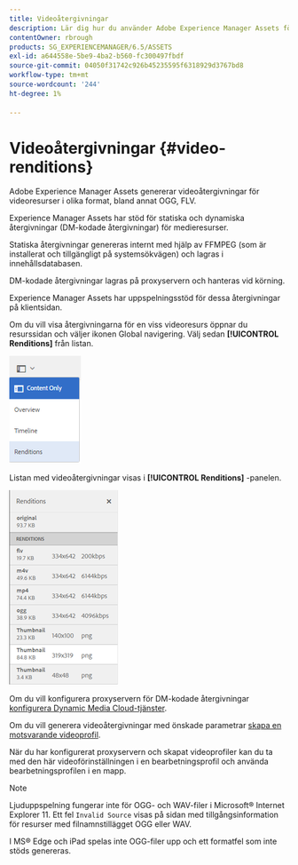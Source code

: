 ```yaml
---
title: Videoåtergivningar
description: Lär dig hur du använder Adobe Experience Manager Assets för att generera videoåtergivningar för videoresurser i olika format, som OGG, FLV och så vidare.
contentOwner: rbrough
products: SG_EXPERIENCEMANAGER/6.5/ASSETS
exl-id: a644558e-5be9-4ba2-b560-fc300497fbdf
source-git-commit: 04050f31742c926b45235595f6318929d3767bd8
workflow-type: tm+mt
source-wordcount: '244'
ht-degree: 1%

---
```


# Videoåtergivningar {#video-renditions}

Adobe Experience Manager Assets genererar videoåtergivningar för videoresurser i olika format, bland annat OGG, FLV.

Experience Manager Assets har stöd för statiska och dynamiska återgivningar (DM-kodade återgivningar) för medieresurser.

Statiska återgivningar genereras internt med hjälp av FFMPEG (som är installerat och tillgängligt på systemsökvägen) och lagras i innehållsdatabasen.

DM-kodade återgivningar lagras på proxyservern och hanteras vid körning.

Experience Manager Assets har uppspelningsstöd för dessa återgivningar på klientsidan.

Om du vill visa återgivningarna för en viss videoresurs öppnar du resurssidan och väljer ikonen Global navigering. Välj sedan **[!UICONTROL Renditions]** från listan.

![chlimage_1-478](assets/chlimage_1-478.png)

Listan med videoåtergivningar visas i **[!UICONTROL Renditions]** -panelen.

![chlimage_1-479](assets/chlimage_1-479.png)

Om du vill konfigurera proxyservern för DM-kodade återgivningar [konfigurera Dynamic Media Cloud-tjänster](config-dynamic.md).

Om du vill generera videoåtergivningar med önskade parametrar [skapa en motsvarande videoprofil](video-profiles.md).

När du har konfigurerat proxyservern och skapat videoprofiler kan du ta med den här videoförinställningen i en bearbetningsprofil och använda bearbetningsprofilen i en mapp.

>[!NOTE]
>
>Ljuduppspelning fungerar inte för OGG- och WAV-filer i Microsoft® Internet Explorer 11. Ett fel `Invalid Source` visas på sidan med tillgångsinformation för resurser med filnamnstillägget OGG eller WAV.
>
I MS® Edge och iPad spelas inte OGG-filer upp och ett formatfel som inte stöds genereras.
